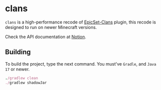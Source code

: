 # clans
`clans` is a high-performance recode of [EpicSet-Clans](https://www.spigotmc.org/resources/%E2%9A%94-%E2%9A%A1-epicset-clans-1-8-1-16-%E2%9A%A1%E2%9A%94-a-unique-teaming-plugin-for-your-server.79187/) plugin, this recode is designed to run on newer Minecraft versions. 

Check the API documentation at [Notion](https://www.notion.so/qeklydev/Template-2ff4c059ef914aa99fc53cb54bf4a8ee).

## Building
To build the project, type the next command. You must've `Gradle`, and `Java 17` or newer.
```ruby
./gradlew clean
./gradlew shadowJar
```
